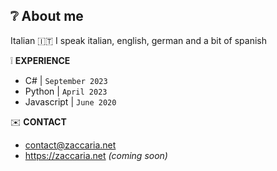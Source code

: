 
 ## :grey_question: About me

Italian 🇮🇹
I speak italian, english, german and a bit of spanish


:grey_exclamation: **EXPERIENCE**
- C# | `September 2023`
- Python | `April 2023`
- Javascript | `June 2020 `


:envelope: **CONTACT**

+ contact@zaccaria.net
+ https://zaccaria.net _(coming soon)_

